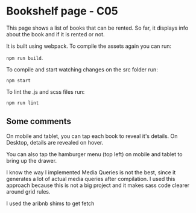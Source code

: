 # Bookshelf page - C05

This page shows a list of books that can be rented. So far, it displays info about the book and if it is rented or not.

It is built using webpack. 
To compile the assets again you can run: 

`npm run build`.

To compile and start watching changes on the src folder run:

`npm start`

To lint the .js and scss files run: 

`npm run lint`


## Some comments

On mobile and tablet, you can tap each book to reveal it's details. On Desktop, details are revealed on hover.

You can also tap the hamburger menu (top left) on mobile and tablet to bring up the drawer.

I know the way I implemented Media Queries is not the best, since it generates a lot of actual media queries after compilation. I used this approach because this is not a big project and it makes sass code clearer around grid rules.

I used the aribnb shims to get fetch 
